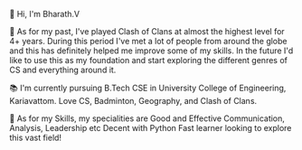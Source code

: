 👋 Hi, I'm Bharath.V

📍 As for my past, I've played Clash of Clans at almost the highest level for 4+ years. During this period I've met a lot of people from around the globe and this has definitely helped me improve some of my skills.
   In the future I'd like to use this as my foundation and start exploring the different genres of CS and everything around it.
   
📚 I'm currently pursuing B.Tech CSE in University College of Engineering, Kariavattom. Love CS, Badminton, Geography, and Clash of Clans.

🔗 As for my Skills, my specialities are Good and Effective Communication, Analysis, Leadership etc
   Decent with Python
   Fast learner looking to explore this vast field!


<!---
BharathV03/BharathV03 is a ✨ special ✨ repository because its `README.md` (this file) appears on your GitHub profile.
You can click the Preview link to take a look at your changes.
--->
